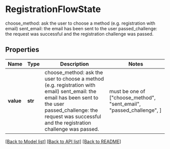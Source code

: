 # RegistrationFlowState

choose_method: ask the user to choose a method (e.g. registration with email) sent_email: the email has been sent to the user passed_challenge: the request was successful and the registration challenge was passed.

## Properties
Name | Type | Description | Notes
------------ | ------------- | ------------- | -------------
**value** | **str** | choose_method: ask the user to choose a method (e.g. registration with email) sent_email: the email has been sent to the user passed_challenge: the request was successful and the registration challenge was passed. |  must be one of ["choose_method", "sent_email", "passed_challenge", ]

[[Back to Model list]](../README.md#documentation-for-models) [[Back to API list]](../README.md#documentation-for-api-endpoints) [[Back to README]](../README.md)


